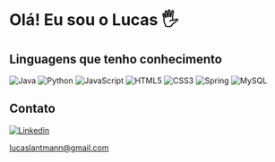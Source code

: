 # Olá! Eu sou o Lucas 🖐️
<!-- ![Lucas GitHub stats](https://github-readme-stats.vercel.app/api?username=lantmann&show_icons=true&theme=radical) -->
## Linguagens que tenho conhecimento
![Java](https://img.shields.io/badge/Java-ED8B00?style=for-the-badge&logo=openjdk&logoColor=white)
![Python](https://img.shields.io/badge/Python-3776AB?style=for-the-badge&logo=python&logoColor=white)
![JavaScript](https://img.shields.io/badge/JavaScript-323330?style=for-the-badge&logo=javascript&logoColor=F7DF1E)
![HTML5](https://img.shields.io/badge/HTML5-E34F26?style=for-the-badge&logo=html5&logoColor=white)
![CSS3](https://img.shields.io/badge/CSS3-1572B6?style=for-the-badge&logo=css3&logoColor=white)
![Spring](https://img.shields.io/badge/Spring-6DB33F?style=for-the-badge&logo=spring&logoColor=white)
![MySQL](https://img.shields.io/badge/MySQL-00000F?style=for-the-badge&logo=mysql&logoColor=white)

## Contato
[![Linkedin](https://img.shields.io/badge/LinkedIn-0077B5?style=for-the-badge&logo=linkedin&logoColor=white)](https://www.linkedin.com/in/lucaslangerlantmann/)

lucaslantmann@gmail.com


<!--

### Linguagens mais utilizadas neste Git
[![Top Langs](https://github-readme-stats.vercel.app/api/top-langs/?username=lantmann)](https://github.com/lantmann/github-readme-stats)

-->

<!-- ![Gmail](https://img.shields.io/badge/Gmail-D14836?style=for-the-badge&logo=gmail&logoColor=white) -->
